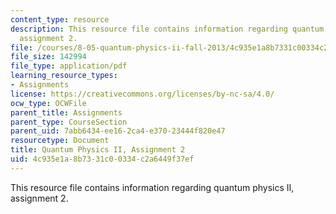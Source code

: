 ```yaml
---
content_type: resource
description: This resource file contains information regarding quantum physics II,
  assignment 2.
file: /courses/8-05-quantum-physics-ii-fall-2013/4c935e1a8b7331c00334c2a6449f37ef_MIT8_05F13_ps2.pdf
file_size: 142994
file_type: application/pdf
learning_resource_types:
- Assignments
license: https://creativecommons.org/licenses/by-nc-sa/4.0/
ocw_type: OCWFile
parent_title: Assignments
parent_type: CourseSection
parent_uid: 7abb6434-ee16-2ca4-e370-23444f820e47
resourcetype: Document
title: Quantum Physics II, Assignment 2
uid: 4c935e1a-8b73-31c0-0334-c2a6449f37ef
---
```

This resource file contains information regarding quantum physics II, assignment 2.